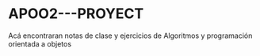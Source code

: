 # APOO2---PROYECT
Acá encontraran notas de clase y ejercicios de Algoritmos y programación orientada a objetos
